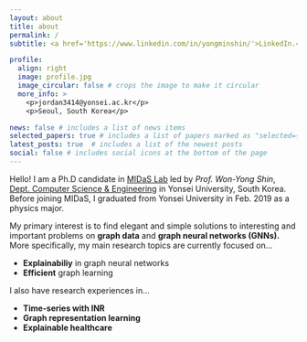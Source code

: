 ```yaml
---
layout: about
title: about
permalink: /
subtitle: <a href='https://www.linkedin.com/in/yongminshin/'>LinkedIn.</a><a href='https://twitter.com/YongminWavyShin'>Twitter.</a><a href='https://github.com/jordan7186'>Github.</a>

profile:
  align: right
  image: profile.jpg
  image_circular: false # crops the image to make it circular
  more_info: >
    <p>jordan3414@yonsei.ac.kr</p>
    <p>Seoul, South Korea</p>

news: false # includes a list of news items
selected_papers: true # includes a list of papers marked as "selected={true}"
latest_posts: true  # includes a list of the newest posts
social: false # includes social icons at the bottom of the page
---
```


Hello! I am a Ph.D candidate in [MIDaS Lab](https://sites.google.com/site/midasyonsei) led by *Prof. Won-Yong Shin*, [Dept. Computer Science & Engineering](https://cse.yonsei.ac.kr/cse/index.do) in Yonsei University, South Korea. Before joining MIDaS, I graduated from Yonsei University in Feb. 2019 as a physics major. 

My primary interest is to find elegant and simple solutions to interesting and important problems on **graph data** and **graph neural networks (GNNs).** More specifically, my main research topics are currently focused on…

- **Explainabiliy** in graph neural networks
- **Efficient** graph learning

I also have research experiences in…

- **Time-series with INR**
- **Graph representation learning**
- **Explainable healthcare**


